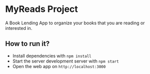 # MyReads Project

A Book Lending App to organize your books that you are reading or interested in.

## How to run it?

* Install dependencies with `npm install`
* Start the server development server with `npm start`
* Open the web app on `http://localhost:3000`